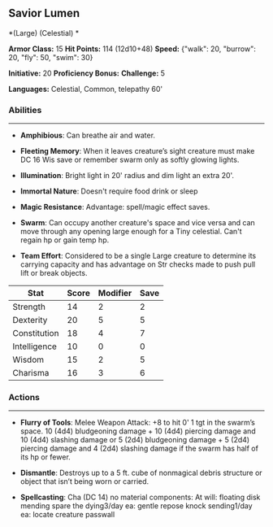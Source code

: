 ## Savior Lumen
*(Large) (Celestial) *

**Armor Class:** 15
**Hit Points:** 114 (12d10+48)
**Speed:** {"walk": 20, "burrow": 20, "fly": 50, "swim": 30}

**Initiative:** 20
**Proficiency Bonus:**
**Challenge:** 5

**Languages:** Celestial, Common, telepathy 60'

### Abilities
 --- 
- **Amphibious**: Can breathe air and water.

- **Fleeting Memory**: When it leaves creature’s sight creature must make DC 16 Wis save or remember swarm only as softly glowing lights.

- **Illumination**: Bright light in 20' radius and dim light an extra 20'.

- **Immortal Nature**: Doesn't require food drink or sleep

- **Magic Resistance**: Advantage: spell/magic effect saves.

- **Swarm**: Can occupy another creature's space and vice versa and can move through any opening large enough for a Tiny celestial. Can't regain hp or gain temp hp.

- **Team Effort**: Considered to be a single Large creature to determine its carrying capacity and has advantage on Str checks made to push pull lift or break objects.



| Stat | Score | Modifier | Save |
| ---- | ---- | ---- | ---- |
| Strength | 14 | 2 | 2 |
| Dexterity | 20 | 5 | 5 |
| Constitution | 18 | 4 | 7 |
| Intelligence | 10 | 0 | 0 |
| Wisdom | 15 | 2 | 5 |
| Charisma | 16 | 3 | 6 |

### Actions
 --- 
- **Flurry of Tools**: Melee Weapon Attack: +8 to hit 0' 1 tgt in the swarm’s space. 10 (4d4) bludgeoning damage + 10 (4d4) piercing damage and 10 (4d4) slashing damage or 5 (2d4) bludgeoning damage + 5 (2d4) piercing damage and 4 (2d4) slashing damage if the swarm has half of its hp or fewer.

- **Dismantle**: Destroys up to a 5 ft. cube of nonmagical debris structure or object that isn’t being worn or carried.

- **Spellcasting**: Cha (DC 14) no material components: At will: floating disk mending spare the dying3/day ea: gentle repose knock sending1/day ea: locate creature passwall


